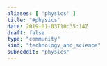```yaml
---
aliases: [ 'physics' ]
title: "#physics"
date: 2019-01-03T10:35:14Z
draft: false
type: "community"
kind: "technology_and_science"
subreddit: "physics"
---
```

